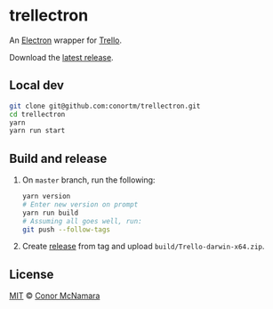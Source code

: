 # trellectron

An [Electron](https://electron.atom.io/) wrapper for [Trello](https://trello.com/).

Download the [latest release](https://github.com/conortm/trellectron/releases/latest).

## Local dev

```bash
git clone git@github.com:conortm/trellectron.git
cd trellectron
yarn
yarn run start
```

## Build and release

1. On `master` branch, run the following:

   ```bash
   yarn version
   # Enter new version on prompt
   yarn run build
   # Assuming all goes well, run:
   git push --follow-tags
   ```

1. Create [release](https://github.com/conortm/trellectron/releases) from tag and upload `build/Trello-darwin-x64.zip`.

## License

[MIT](./LICENSE) © [Conor McNamara](http://conortm.io/)
